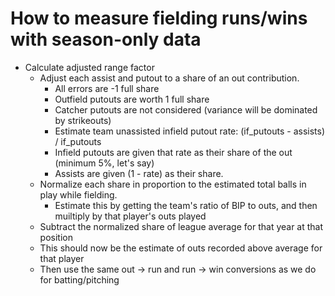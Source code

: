 # How to measure fielding runs/wins with season-only data
- Calculate adjusted range factor
  - Adjust each assist and putout to a share of an out contribution.
    - All errors are -1 full share
    - Outfield putouts are worth 1 full share
    - Catcher putouts are not considered (variance will be dominated by strikeouts)
    - Estimate team unassisted infield putout rate: (if_putouts - assists) / if_putouts
    - Infield putouts are given that rate as their share of the out (minimum 5%, let's say)
    - Assists are given (1 - rate) as their share.
  - Normalize each share in proportion to the estimated total balls in play while fielding.
    - Estimate this by getting the team's ratio of BIP to outs, and then muiltiply by that player's outs played
  - Subtract the normalized share of league average for that year at that position
  - This should now be the estimate of outs recorded above average for that player
  - Then use the same out -> run and run -> win conversions as we do for batting/pitching